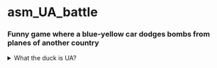# asm_UA_battle
### Funny game where a blue-yellow car dodges bombs from planes of another country

<details><summary>What the duck is UA?</summary>
<p>

UA in repo's name stands for *Unauthorized Authentic*

</p>
</details>
